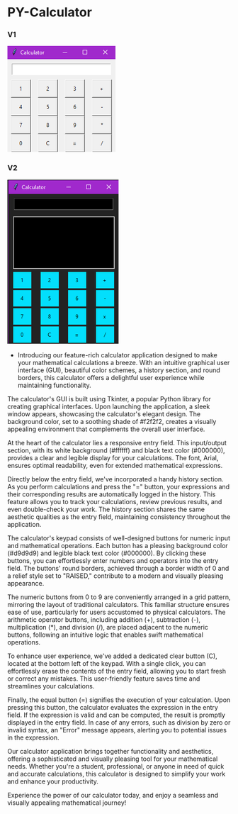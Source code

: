 # PY-Calculator

### V1
![V1 Image](https://github.com/AiDarkEzio/py-calculator/blob/main/Screenshot%20(46).png?raw=true)

### V2
![V2 Image](https://github.com/AiDarkEzio/py-calculator/blob/main/Screenshot%20(45).png?raw=true)

- Introducing our feature-rich calculator application designed to make your mathematical calculations a breeze. With an intuitive graphical user interface (GUI), beautiful color schemes, a history section, and round borders, this calculator offers a delightful user experience while maintaining functionality.

The calculator's GUI is built using Tkinter, a popular Python library for creating graphical interfaces. Upon launching the application, a sleek window appears, showcasing the calculator's elegant design. The background color, set to a soothing shade of #f2f2f2, creates a visually appealing environment that complements the overall user interface.

At the heart of the calculator lies a responsive entry field. This input/output section, with its white background (#ffffff) and black text color (#000000), provides a clear and legible display for your calculations. The font, Arial, ensures optimal readability, even for extended mathematical expressions.

Directly below the entry field, we've incorporated a handy history section. As you perform calculations and press the "=" button, your expressions and their corresponding results are automatically logged in the history. This feature allows you to track your calculations, review previous results, and even double-check your work. The history section shares the same aesthetic qualities as the entry field, maintaining consistency throughout the application.

The calculator's keypad consists of well-designed buttons for numeric input and mathematical operations. Each button has a pleasing background color (#d9d9d9) and legible black text color (#000000). By clicking these buttons, you can effortlessly enter numbers and operators into the entry field. The buttons' round borders, achieved through a border width of 0 and a relief style set to "RAISED," contribute to a modern and visually pleasing appearance.

The numeric buttons from 0 to 9 are conveniently arranged in a grid pattern, mirroring the layout of traditional calculators. This familiar structure ensures ease of use, particularly for users accustomed to physical calculators. The arithmetic operator buttons, including addition (+), subtraction (-), multiplication (*), and division (/), are placed adjacent to the numeric buttons, following an intuitive logic that enables swift mathematical operations.

To enhance user experience, we've added a dedicated clear button (C), located at the bottom left of the keypad. With a single click, you can effortlessly erase the contents of the entry field, allowing you to start fresh or correct any mistakes. This user-friendly feature saves time and streamlines your calculations.

Finally, the equal button (=) signifies the execution of your calculation. Upon pressing this button, the calculator evaluates the expression in the entry field. If the expression is valid and can be computed, the result is promptly displayed in the entry field. In case of any errors, such as division by zero or invalid syntax, an "Error" message appears, alerting you to potential issues in the expression.

Our calculator application brings together functionality and aesthetics, offering a sophisticated and visually pleasing tool for your mathematical needs. Whether you're a student, professional, or anyone in need of quick and accurate calculations, this calculator is designed to simplify your work and enhance your productivity.

Experience the power of our calculator today, and enjoy a seamless and visually appealing mathematical journey!
